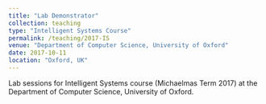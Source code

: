 ```yaml
---
title: "Lab Demonstrator"
collection: teaching
type: "Intelligent Systems Course"
permalink: /teaching/2017-IS
venue: "Department of Computer Science, University of Oxford"
date: 2017-10-11
location: "Oxford, UK"
---
```


Lab sessions for Intelligent Systems course (Michaelmas Term 2017) at the Department of Computer Science, University of Oxford.

